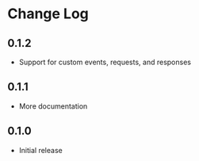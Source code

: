 # Change Log

## 0.1.2

- Support for custom events, requests, and responses

## 0.1.1

- More documentation

## 0.1.0

- Initial release
